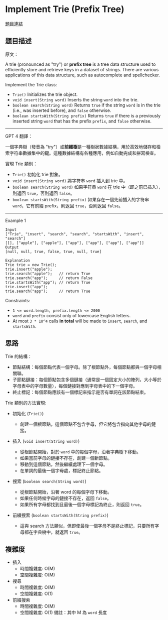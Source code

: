 # Implement Trie (Prefix Tree)

[題目連結](https://leetcode.com/problems/implement-trie-prefix-tree/description/)

## 題目描述
原文：

A trie (pronounced as "try") or **prefix tree** is a tree data structure used to efficiently store and retrieve keys in a dataset of strings. There are various applications of this data structure, such as autocomplete and spellchecker.

Implement the Trie class:

* `Trie()` Initializes the trie object.
* `void insert(String word)` Inserts the string `word` into the trie.
* `boolean search(String word)` Returns `true` if the string `word` is in the trie (i.e., was inserted before), and `false` otherwise.
* `boolean startsWith(String prefix)` Returns `true` if there is a previously inserted string `word` that has the prefix `prefix`, and `false` otherwise.

----

GPT 4 翻譯：

一個字典樹（發音為 "try"）或**前綴樹**是一種樹狀數據結構，用於高效地儲存和檢索字符串數據集中的鍵。這種數據結構有各種應用，例如自動完成和拼寫檢查。

實現 Trie 類別：

* `Trie()` 初始化 trie 對象。
* `void insert(String word)` 將字符串 `word` 插入到 trie 中。
* `boolean search(String word)` 如果字符串 `word` 在 trie 中（即之前已插入），則返回 `true`，否則返回 `false`。
* `boolean startsWith(String prefix)` 如果存在一個先前插入的字符串 `word`，它有前綴 prefix，則返回 `true`，否則返回 `false`。

----

Example 1
```
Input
["Trie", "insert", "search", "search", "startsWith", "insert", "search"]
[[], ["apple"], ["apple"], ["app"], ["app"], ["app"], ["app"]]
Output
[null, null, true, false, true, null, true]

Explanation
Trie trie = new Trie();
trie.insert("apple");
trie.search("apple");   // return True
trie.search("app");     // return False
trie.startsWith("app"); // return True
trie.insert("app");
trie.search("app");     // return True

```

Constraints:

* `1 <= word.length, prefix.length <= 2000`
* `word` and `prefix` consist only of lowercase English letters.
* At most `3 * 10^4` calls **in total** will be made to `insert`, `search`, and `startsWith`.

## 思路

Trie 的結構：
* 節點結構：每個節點代表一個字母。除了根節點外，每個節點都與一個字母相關聯。
* 子節點鏈接：每個節點包含多個鏈接（通常是一個固定大小的陣列，大小等於字母表中的字母數量），每個鏈接對應到字母表中的下一個字母。
* 終止標記：每個節點應該有一個標記來指示是否有單詞在該節點結束。

Trie 類別的方法實現:
* 初始化 (`Trie()`)
    * 創建一個根節點，這個節點不包含字母，但它將包含指向其他字母的鏈接。
  
* 插入 (`void insert(String word)`)
  * 從根節點開始，對於 `word` 中的每個字母，沿著字典樹下移動。
  * 如果當前字母的鏈接不存在，創建一個新節點。
  * 移動到這個節點，然後繼續處理下一個字母。
  * 在單詞的最後一個字母處，標記終止節點。

* 搜索 (`boolean search(String word)`)
  * 從根節點開始，沿著 word 的每個字母下移動。
  * 如果任何時候字母的鏈接不存在，返回 `false`。
  * 如果所有字母都找到且最後一個字母標記為終止，則返回 `true`。

* 前綴搜索 (`boolean startsWith(String prefix)`)
  * 這與 search 方法類似，但即使最後一個字母不是終止標記，只要所有字母都在字典樹中，就返回 `true`。


## 複雜度
* 插入
  * 時間複雜度: O(M)
  * 空間複雜度: O(M)
* 搜尋
  * 時間複雜度: O(M)
  * 空間複雜度: O(1)
* 前綴搜索
  * 時間複雜度: O(M)
  * 空間複雜度: O(1)
備註：其中 M 為 `word` 長度
